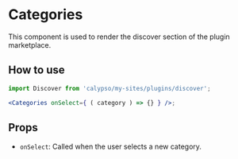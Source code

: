 # Categories

This component is used to render the discover section of the plugin marketplace.

## How to use

```jsx
import Discover from 'calypso/my-sites/plugins/discover';

<Categories onSelect={ ( category ) => {} } />;
```

## Props

- `onSelect`: Called when the user selects a new category.
